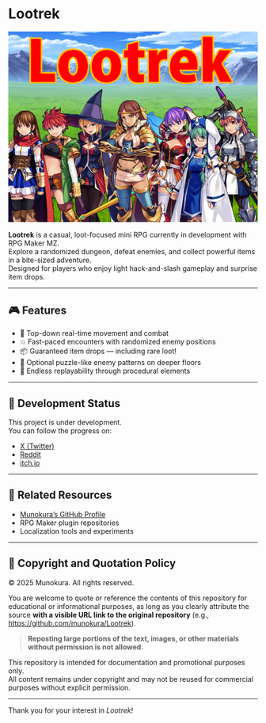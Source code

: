 # Lootrek

![Lootrek Title Screen](screenshots/title_en.png)

**Lootrek** is a casual, loot-focused mini RPG currently in development with RPG Maker MZ.  
Explore a randomized dungeon, defeat enemies, and collect powerful items in a bite-sized adventure.  
Designed for players who enjoy light hack-and-slash gameplay and surprise item drops.

---

## 🎮 Features

- 🧭 Top-down real-time movement and combat
- 💥 Fast-paced encounters with randomized enemy positions
- 📦 Guaranteed item drops — including rare loot!
- 🧠 Optional puzzle-like enemy patterns on deeper floors
- 🔁 Endless replayability through procedural elements

---

## 🚧 Development Status

This project is under development.  
You can follow the progress on:

- [X (Twitter)](https://x.com/MunokuraDev)
- [Reddit](https://reddit.com/u/MunokuraGames)
- [itch.io](https://munokura.itch.io)

---

## 🔗 Related Resources

- [Munokura’s GitHub Profile](https://github.com/munokura)
- RPG Maker plugin repositories  
- Localization tools and experiments

---

## 📄 Copyright and Quotation Policy

© 2025 Munokura. All rights reserved.

You are welcome to quote or reference the contents of this repository for educational or informational purposes, as long as you clearly attribute the source **with a visible URL link to the original repository** (e.g., https://github.com/munokura/Lootrek).

> **Reposting large portions of the text, images, or other materials without permission is not allowed.**

This repository is intended for documentation and promotional purposes only.  
All content remains under copyright and may not be reused for commercial purposes without explicit permission.

---

Thank you for your interest in *Lootrek*!  
